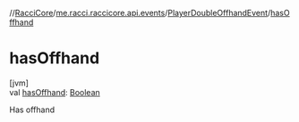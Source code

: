 //[RacciCore](../../../index.md)/[me.racci.raccicore.api.events](../index.md)/[PlayerDoubleOffhandEvent](index.md)/[hasOffhand](has-offhand.md)

# hasOffhand

[jvm]\
val [hasOffhand](has-offhand.md): [Boolean](https://kotlinlang.org/api/latest/jvm/stdlib/kotlin/-boolean/index.html)

Has offhand
